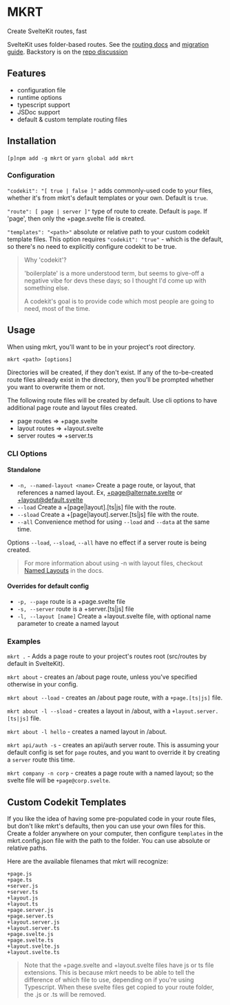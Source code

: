# MKRT

Create SvelteKit routes, fast

SvelteKit uses folder-based routes. See the [routing docs](https://kit.svelte.dev/docs/routing) and [migration guide](https://github.com/sveltejs/kit/discussions/5774). Backstory is on the [repo discussion](https://github.com/sveltejs/kit/discussions/5748)

## Features

- configuration file
- runtime options
- typescript support
- JSDoc support
- default & custom template routing files

## Installation

`[p]npm add -g mkrt` or `yarn global add mkrt`

### Configuration

`"codekit": "[ true | false ]"` adds commonly-used code to your files, whether it's from mkrt's default templates or your own. Default is `true`.

`"route": [ page | server ]"` type of route to create. Default is `page`. If 'page', then only the +page.svelte file is created.

`"templates": "<path>"` absolute or relative path to your custom codekit template files. This option requires `"codekit": "true"` - which is the default, so there's no need to explicitly configure codekit to be true.

> Why 'codekit'?
>
> 'boilerplate' is a more understood term, but seems to give-off a negative vibe for devs these days; so I thought I'd come up with something else.
>
> A codekit's goal is to provide code which most people are going to need, most of the time.

## Usage

When using mkrt, you'll want to be in your project's root directory.

`mkrt <path> [options]`

Directories will be created, if they don't exist. If any of the to-be-created route files already exist in the directory, then you'll be prompted whether you want to overwrite them or not.

The following route files will be created by default. Use cli options to have additional page route and layout files created.

- page routes => +page.svelte
- layout routes => +layout.svelte
- server routes => +server.ts

### CLI Options

#### Standalone

- `-n, --named-layout <name>` Create a page route, or layout, that references a named layout. Ex, +page@alternate.svelte or +layout@default.svelte
- `--load` Create a +[page|layout].[ts|js] file with the route.
- `--sload` Create a +[page|layout].server.[ts|js] file with the route.
- `--all` Convenience method for using `--load` and `--data` at the same time.

Options `--load`, `--sload`, `--all` have no effect if a server route is being created.

> For more information about using -n with layout files, checkout [Named Layouts](https://kit.svelte.dev/docs/layouts#named-layouts) in the docs.

#### Overrides for default config

- `-p, --page` route is a +page.svelte file
- `-s, --server` route is a +server.[ts|js] file
- `-l, --layout [name]` Create a +layout.svelte file, with optional name parameter to create a named layout

### Examples

`mkrt .` - Adds a page route to your project's routes root (src/routes by default in SvelteKit).

`mkrt about` - creates an /about page route, unless you've specified otherwise in your config.

`mkrt about --load` - creates an /about page route, with a `+page.[ts|js]` file.

`mkrt about -l --sload` - creates a layout in /about, with a `+layout.server.[ts|js]` file.

`mkrt about -l hello` - creates a named layout in /about.

`mkrt api/auth -s` - creates an api/auth server route. This is assuming your default config is set for `page` routes, and you want to override it by creating a `server` route this time.

`mkrt company -n corp` - creates a page route with a named layout; so the svelte file will be `+page@corp.svelte`.


## Custom Codekit Templates

If you like the idea of having some pre-populated code in your route files, but don't like mkrt's defaults, then you can use your own files for this. Create a folder anywhere on your computer, then configure `templates` in the mkrt.config.json file with the path to the folder. You can use absolute or relative paths.

Here are the available filenames that mkrt will recognize:

```
+page.js
+page.ts
+server.js
+server.ts
+layout.js
+layout.ts
+page.server.js
+page.server.ts
+layout.server.js
+layout.server.ts
+page.svelte.js
+page.svelte.ts
+layout.svelte.js
+layout.svelte.ts
```

> Note that the +page.svelte and +layout.svelte files have js or ts file extensions. This is because mkrt needs to be able to tell the difference of which file to use, depending on if you're using Typescript. When these svelte files get copied to your route folder, the .js or .ts will be removed.